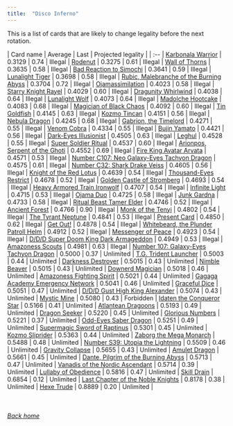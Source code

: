 ```yaml
---
title:  "Disco Inferno"
---
```


This is a list of cards that are likely to change legality before the next rotation.

| Card name | Average | Last | Projected legality |
| :-- |
[Karbonala Warrior](https://db.ygoprodeck.com/card/?search=Karbonala%20Warrior) | 0.3129 | 0.74 | Illegal |
[Rodenut](https://db.ygoprodeck.com/card/?search=Rodenut) | 0.3275 | 0.61 | Illegal |
[Wall of Thorns](https://db.ygoprodeck.com/card/?search=Wall%20of%20Thorns) | 0.3635 | 0.58 | Illegal |
[Bad Reaction to Simochi](https://db.ygoprodeck.com/card/?search=Bad%20Reaction%20to%20Simochi) | 0.3641 | 0.59 | Illegal |
[Lunalight Tiger](https://db.ygoprodeck.com/card/?search=Lunalight%20Tiger) | 0.3698 | 0.58 | Illegal |
[Rubic, Malebranche of the Burning Abyss](https://db.ygoprodeck.com/card/?search=Rubic,%20Malebranche%20of%20the%20Burning%20Abyss) | 0.3704 | 0.72 | Illegal |
[Ojamassimilation](https://db.ygoprodeck.com/card/?search=Ojamassimilation) | 0.4023 | 0.58 | Illegal |
[Starry Knight Rayel](https://db.ygoprodeck.com/card/?search=Starry%20Knight%20Rayel) | 0.4029 | 0.60 | Illegal |
[Dragunity Whirlwind](https://db.ygoprodeck.com/card/?search=Dragunity%20Whirlwind) | 0.4038 | 0.64 | Illegal |
[Lunalight Wolf](https://db.ygoprodeck.com/card/?search=Lunalight%20Wolf) | 0.4073 | 0.64 | Illegal |
[Madolche Hootcake](https://db.ygoprodeck.com/card/?search=Madolche%20Hootcake) | 0.4083 | 0.68 | Illegal |
[Magician of Black Chaos](https://db.ygoprodeck.com/card/?search=Magician%20of%20Black%20Chaos) | 0.4092 | 0.60 | Illegal |
[Tin Goldfish](https://db.ygoprodeck.com/card/?search=Tin%20Goldfish) | 0.4145 | 0.63 | Illegal |
[Kozmo Tincan](https://db.ygoprodeck.com/card/?search=Kozmo%20Tincan) | 0.4151 | 0.56 | Illegal |
[Nebula Dragon](https://db.ygoprodeck.com/card/?search=Nebula%20Dragon) | 0.4245 | 0.68 | Illegal |
[Gabrion, the Timelord](https://db.ygoprodeck.com/card/?search=Gabrion,%20the%20Timelord) | 0.4271 | 0.55 | Illegal |
[Venom Cobra](https://db.ygoprodeck.com/card/?search=Venom%20Cobra) | 0.4334 | 0.55 | Illegal |
[Bujin Yamato](https://db.ygoprodeck.com/card/?search=Bujin%20Yamato) | 0.4421 | 0.56 | Illegal |
[Dark-Eyes Illusionist](https://db.ygoprodeck.com/card/?search=Dark-Eyes%20Illusionist) | 0.4505 | 0.63 | Illegal |
[Leghul](https://db.ygoprodeck.com/card/?search=Leghul) | 0.4528 | 0.55 | Illegal |
[Super Soldier Ritual](https://db.ygoprodeck.com/card/?search=Super%20Soldier%20Ritual) | 0.4537 | 0.60 | Illegal |
[Arionpos, Serpent of the Ghoti](https://db.ygoprodeck.com/card/?search=Arionpos,%20Serpent%20of%20the%20Ghoti) | 0.4552 | 0.69 | Illegal |
[Fire King Avatar Arvata](https://db.ygoprodeck.com/card/?search=Fire%20King%20Avatar%20Arvata) | 0.4571 | 0.53 | Illegal |
[Number C107: Neo Galaxy-Eyes Tachyon Dragon](https://db.ygoprodeck.com/card/?search=Number%20C107:%20Neo%20Galaxy-Eyes%20Tachyon%20Dragon) | 0.4575 | 0.61 | Illegal |
[Number C32: Shark Drake Veiss](https://db.ygoprodeck.com/card/?search=Number%20C32:%20Shark%20Drake%20Veiss) | 0.4605 | 0.56 | Illegal |
[Knight of the Red Lotus](https://db.ygoprodeck.com/card/?search=Knight%20of%20the%20Red%20Lotus) | 0.4639 | 0.54 | Illegal |
[Thousand-Eyes Restrict](https://db.ygoprodeck.com/card/?search=Thousand-Eyes%20Restrict) | 0.4678 | 0.52 | Illegal |
[Golden Castle of Stromberg](https://db.ygoprodeck.com/card/?search=Golden%20Castle%20of%20Stromberg) | 0.4693 | 0.54 | Illegal |
[Heavy Armored Train Ironwolf](https://db.ygoprodeck.com/card/?search=Heavy%20Armored%20Train%20Ironwolf) | 0.4707 | 0.54 | Illegal |
[Infinite Light](https://db.ygoprodeck.com/card/?search=Infinite%20Light) | 0.4715 | 0.53 | Illegal |
[Ojama Duo](https://db.ygoprodeck.com/card/?search=Ojama%20Duo) | 0.4725 | 0.58 | Illegal |
[Junk Gardna](https://db.ygoprodeck.com/card/?search=Junk%20Gardna) | 0.4733 | 0.58 | Illegal |
[Ritual Beast Tamer Elder](https://db.ygoprodeck.com/card/?search=Ritual%20Beast%20Tamer%20Elder) | 0.4746 | 0.52 | Illegal |
[Ancient Forest](https://db.ygoprodeck.com/card/?search=Ancient%20Forest) | 0.4766 | 0.90 | Illegal |
[Monk of the Tenyi](https://db.ygoprodeck.com/card/?search=Monk%20of%20the%20Tenyi) | 0.4802 | 0.54 | Illegal |
[The Tyrant Neptune](https://db.ygoprodeck.com/card/?search=The%20Tyrant%20Neptune) | 0.4841 | 0.53 | Illegal |
[Present Card](https://db.ygoprodeck.com/card/?search=Present%20Card) | 0.4850 | 0.62 | Illegal |
[Get Out!](https://db.ygoprodeck.com/card/?search=Get%20Out!) | 0.4878 | 0.54 | Illegal |
[Whitebeard, the Plunder Patroll Helm](https://db.ygoprodeck.com/card/?search=Whitebeard,%20the%20Plunder%20Patroll%20Helm) | 0.4912 | 0.52 | Illegal |
[Messenger of Peace](https://db.ygoprodeck.com/card/?search=Messenger%20of%20Peace) | 0.4923 | 0.54 | Illegal |
[D/D/D Super Doom King Dark Armageddon](https://db.ygoprodeck.com/card/?search=D/D/D%20Super%20Doom%20King%20Dark%20Armageddon) | 0.4949 | 0.53 | Illegal |
[Amazoness Scouts](https://db.ygoprodeck.com/card/?search=Amazoness%20Scouts) | 0.4981 | 0.63 | Illegal |
[Number 107: Galaxy-Eyes Tachyon Dragon](https://db.ygoprodeck.com/card/?search=Number%20107:%20Galaxy-Eyes%20Tachyon%20Dragon) | 0.5000 | 0.37 | Unlimited |
[T.G. Trident Launcher](https://db.ygoprodeck.com/card/?search=T.G.%20Trident%20Launcher) | 0.5003 | 0.44 | Unlimited |
[Darkness Destroyer](https://db.ygoprodeck.com/card/?search=Darkness%20Destroyer) | 0.5015 | 0.43 | Unlimited |
[Nimble Beaver](https://db.ygoprodeck.com/card/?search=Nimble%20Beaver) | 0.5015 | 0.43 | Unlimited |
[Downerd Magician](https://db.ygoprodeck.com/card/?search=Downerd%20Magician) | 0.5018 | 0.46 | Unlimited |
[Amazoness Fighting Spirit](https://db.ygoprodeck.com/card/?search=Amazoness%20Fighting%20Spirit) | 0.5021 | 0.44 | Unlimited |
[Gagaga Academy Emergency Network](https://db.ygoprodeck.com/card/?search=Gagaga%20Academy%20Emergency%20Network) | 0.5041 | 0.46 | Unlimited |
[Graceful Dice](https://db.ygoprodeck.com/card/?search=Graceful%20Dice) | 0.5051 | 0.47 | Unlimited |
[D/D/D Gust High King Alexander](https://db.ygoprodeck.com/card/?search=D/D/D%20Gust%20High%20King%20Alexander) | 0.5074 | 0.43 | Unlimited |
[Mystic Mine](https://db.ygoprodeck.com/card/?search=Mystic%20Mine) | 0.5080 | 0.43 | Forbidden |
[Idaten the Conqueror Star](https://db.ygoprodeck.com/card/?search=Idaten%20the%20Conqueror%20Star) | 0.5166 | 0.41 | Unlimited |
[Atlantean Dragoons](https://db.ygoprodeck.com/card/?search=Atlantean%20Dragoons) | 0.5193 | 0.49 | Unlimited |
[Dragon Seeker](https://db.ygoprodeck.com/card/?search=Dragon%20Seeker) | 0.5220 | 0.45 | Unlimited |
[Glorious Numbers](https://db.ygoprodeck.com/card/?search=Glorious%20Numbers) | 0.5221 | 0.37 | Unlimited |
[Odd-Eyes Saber Dragon](https://db.ygoprodeck.com/card/?search=Odd-Eyes%20Saber%20Dragon) | 0.5251 | 0.49 | Unlimited |
[Supermagic Sword of Raptinus](https://db.ygoprodeck.com/card/?search=Supermagic%20Sword%20of%20Raptinus) | 0.5301 | 0.45 | Unlimited |
[Kozmo Sliprider](https://db.ygoprodeck.com/card/?search=Kozmo%20Sliprider) | 0.5363 | 0.44 | Unlimited |
[Zaborg the Mega Monarch](https://db.ygoprodeck.com/card/?search=Zaborg%20the%20Mega%20Monarch) | 0.5488 | 0.48 | Unlimited |
[Number S39: Utopia the Lightning](https://db.ygoprodeck.com/card/?search=Number%20S39:%20Utopia%20the%20Lightning) | 0.5509 | 0.46 | Unlimited |
[Gravity Collapse](https://db.ygoprodeck.com/card/?search=Gravity%20Collapse) | 0.5655 | 0.43 | Unlimited |
[Amulet Dragon](https://db.ygoprodeck.com/card/?search=Amulet%20Dragon) | 0.5661 | 0.45 | Unlimited |
[Dante, Pilgrim of the Burning Abyss](https://db.ygoprodeck.com/card/?search=Dante,%20Pilgrim%20of%20the%20Burning%20Abyss) | 0.5713 | 0.47 | Unlimited |
[Vanadis of the Nordic Ascendant](https://db.ygoprodeck.com/card/?search=Vanadis%20of%20the%20Nordic%20Ascendant) | 0.5714 | 0.39 | Unlimited |
[Lullaby of Obedience](https://db.ygoprodeck.com/card/?search=Lullaby%20of%20Obedience) | 0.5816 | 0.47 | Unlimited |
[Skill Drain](https://db.ygoprodeck.com/card/?search=Skill%20Drain) | 0.6854 | 0.12 | Unlimited |
[Last Chapter of the Noble Knights](https://db.ygoprodeck.com/card/?search=Last%20Chapter%20of%20the%20Noble%20Knights) | 0.8178 | 0.38 | Unlimited |
[Hexe Trude](https://db.ygoprodeck.com/card/?search=Hexe%20Trude) | 0.8889 | 0.20 | Unlimited |

<br>

###### [Back home](index)